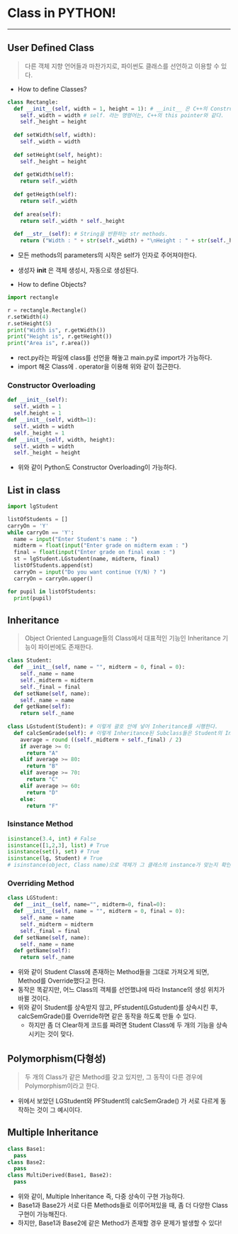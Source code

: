 # Class in PYTHON!
---
## User Defined Class
>다른 객체 지향 언어들과 마찬가지로, 파이썬도 클래스를 선언하고 이용할 수 있다.  

- How to define Classes?
```python
class Rectangle:
  def __init__(self, width = 1, height = 1): # __init__ 은 C++의 Constructor과 동일하다.
    self._width = width # self. 라는 명령어는, C++의 this pointer와 같다.
    self._height = height
  
  def setWidth(self, width):
    self._width = width
  
  def setHeight(self, height):
    self._height = height
  
  def getWidth(self):
    return self._width
  
  def getHeigth(self):
    return self._width
  
  def area(self):
    return self._width * self._height
  
  def __str__(self): # String을 반환하는 str methods.
    return ("Width : " + str(self._width) + "\nHeight : " + str(self._height))
```
- 모든 methods의 parameters의 시작은 self가 인자로 주어져야한다.
- 생성자 __init__ 은 객체 생성시, 자동으로 생성된다.

- How to define Objects?
```python
import rectangle

r = rectangle.Rectangle()
r.setWidth(4)
r.setHeight(5)
print("Width is", r.getWidth())
print("Height is", r.getHeight())
print("Area is", r.area())
```
- rect.py라는 파일에 class를 선언을 해놓고 main.py로 import가 가능하다.
- import 해온 Class에 . operator을 이용해 위와 같이 접근한다.

### Constructor Overloading
```python
def __init__(self):
  self._width = 1
  self.height = 1
def __init__(self, width=1):
  self._width = width
  self._height = 1
def __init__(self, width, height):
  self._width = width
  self._height = height
```
- 위와 같이 Python도 Constructor Overloading이 가능하다.

## List in class
```python
import lgStudent

listOfStudents = []
carryOn = 'Y'
while carryOn == 'Y':
  name = input("Enter Student's name : ")
  midterm = float(input("Enter grade on midterm exam : ")
  final = float(input("Enter grade on final exam : ")
  st = lgStudent.LGstudent(name, midterm, final)
  listOfStudents.append(st)
  carryOn = input("Do you want continue (Y/N) ? ")
  carryOn = carryOn.upper()

for pupil in listOfStudents:
  print(pupil)
```

## Inheritance
>Object Oriented Language들의 Class에서 대표적인 기능인 Inheritance 기능이 파이썬에도 존재한다.  
```python
class Student:
  def __init__(self, name = "", midterm = 0, final = 0):
    self._name = name
    self._midterm = midterm
    self._final = final
  def setName(self, name):
    self._name = name
  def getName(self):
    return self._name
    
class LGstudent(Student): # 이렇게 괄호 안에 넣어 Inheritance를 시행한다.
  def calcSemGrade(self): # 이렇게 Inheritance된 Subclass들은 Student의 Instance이다.
    average = round ((self._midterm + self._final) / 2)
    if average >= 0:
      return "A"
    elif average >= 80:
      return "B"
    elif average >= 70:
      return "C"
    elif average >= 60:
      return "D"
    else:
      return "F"
```
### Isinstance Method
```python
isinstance(3.4, int) # False
isinstance([1,2,3], list) # True
isinstance(set(), set) # True
isinstance(lg, Student) # True
# isinstance(object, Class name)으로 객체가 그 클래스의 instance가 맞는지 확인하는 method이다.
```
### Overriding Method
```python
class LGStudent:
  def __init__(self, name="", midterm=0, final=0):
  def __init__(self, name = "", midterm = 0, final = 0):
    self._name = name
    self._midterm = midterm
    self._final = final
  def setName(self, name):
    self._name = name
  def getName(self):
    return self._name
```
- 위와 같이 Student Class에 존재하는 Method들을 그대로 가져오게 되면, Method를 Override했다고 한다.
- 동작은 똑같지만, 어느 Class의 객체를 선언했냐에 따라 Instance의 생성 위치가 바뀔 것이다.
- 위와 같이 Student를 상속받지 않고, PFstudent(LGstudent)를 상속시킨 후, calcSemGrade()를 Override하면 같은 동작을 하도록 만들 수 있다.
  - 하지만 좀 더 Clear하게 코드를 짜려면 Student Class에 두 개의 기능을 상속시키는 것이 맞다.

## Polymorphism(다형성)
>두 개의 Class가 같은 Method를 갖고 있지만, 그 동작이 다른 경우에 Polymorphism이라고 한다.  
- 위에서 보았던 LGStudent와 PFStudent의 calcSemGrade() 가 서로 다르게 동작하는 것이 그 예시이다. 

## Multiple Inheritance
```python
class Base1:
  pass
class Base2:
  pass
class MultiDerived(Base1, Base2):
  pass
```
- 위와 같이, Multiple Inheritance 즉, 다중 상속이 구현 가능하다.
- Base1과 Base2가 서로 다른 Methods들로 이루어져있을 때, 좀 더 다양한 Class 구현이 가능해진다.
- 하지만, Base1과 Base2에 같은 Method가 존재할 경우 문제가 발생할 수 있다!
